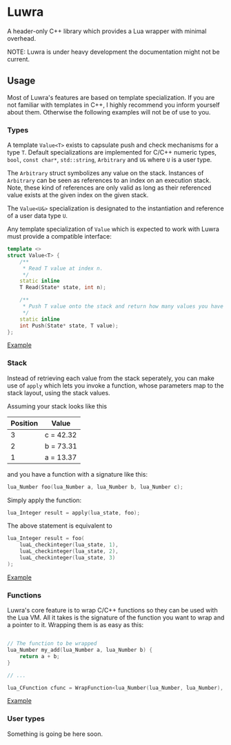 # Luwra
A header-only C++ library which provides a Lua wrapper with minimal overhead.

NOTE: Luwra is under heavy development the documentation might not be current.

## Usage
Most of Luwra's features are based on template specialization. If you are not familiar with
templates in C++, I highly recommend you inform yourself about them. Otherwise the following
examples will not be of use to you.

### Types
A template `Value<T>` exists to capsulate push and check mechanisms for a type `T`. Default
specializations are implemented for C/C++ numeric types, `bool`, `const char*`,
`std::string`, `Arbitrary` and `U&` where `U` is a user type.

The `Arbitrary` struct symbolizes any value on the stack. Instances of `Arbitrary` can be seen as
references to an index on an execution stack. Note, these kind of references are only valid as long
as their referenced value exists at the given index on the given stack.

The `Value<U&>` specialization is designated to the instantiation and reference of a user data
type `U`.

Any template specialization of `Value` which is expected to work with Luwra must provide a
compatible interface:

```c++
template <>
struct Value<T> {
	/**
	 * Read T value at index n.
	 */
	static inline
	T Read(State* state, int n);

	/**
	 * Push T value onto the stack and return how many values you have pushed.
	 */
	static inline
	int Push(State* state, T value);
};
```

[Example](https://github.com/vapourismo/luwra/blob/master/examples/types.cpp)

### Stack
Instead of retrieving each value from the stack seperately, you can make use of `apply` which lets
you invoke a function, whose parameters map to the stack layout, using the stack values.

Assuming your stack looks like this

Position | Value
---------|-----------
 3       | c = 42.32
 2       | b = 73.31
 1       | a = 13.37

and you have a function with a signature like this:

```c++
lua_Number foo(lua_Number a, lua_Number b, lua_Number c);
```

Simply apply the function:

```c++
lua_Integer result = apply(lua_state, foo);
```

The above statement is equivalent to

```c++
lua_Integer result = foo(
	luaL_checkinteger(lua_state, 1),
	luaL_checkinteger(lua_state, 2),
	luaL_checkinteger(lua_state, 3)
);
```

[Example](https://github.com/vapourismo/luwra/blob/master/examples/stack.cpp)

### Functions
Luwra's core feature is to wrap C/C++ functions so they can be used with the Lua VM.
All it takes is the signature of the function you want to wrap and a pointer to it.
Wrapping them is as easy as this:

```c++

// The function to be wrapped
lua_Number my_add(lua_Number a, lua_Number b) {
	return a + b;
}

// ...

lua_CFunction cfunc = WrapFunction<lua_Number(lua_Number, lua_Number), my_add>;
```

[Example](https://github.com/vapourismo/luwra/blob/master/examples/functions.cpp)

### User types
Something is going be here soon.
